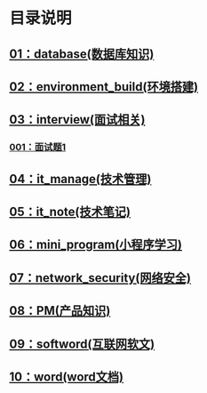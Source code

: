 # 目录说明
## [01：database(数据库知识)](https://github.com/liuyanliang2015/BertNote/tree/master/01%20database) <br>
## [02：environment_build(环境搭建)](https://github.com/liuyanliang2015/BertNote/tree/master/02%20environment_build) <br>
## [03：interview(面试相关)](https://github.com/liuyanliang2015/BertNote/tree/master/03%20interview) <br>
### [001：面试题1](https://github.com/liuyanliang2015/BertNote/tree/master/04%20it_manage) <br>
## [04：it_manage(技术管理)](https://github.com/liuyanliang2015/BertNote/tree/master/04%20it_manage) <br>
## [05：it_note(技术笔记)](https://github.com/liuyanliang2015/BertNote/tree/master/05%20it_note) <br>
## [06：mini_program(小程序学习)](https://github.com/liuyanliang2015/BertNote/tree/master/06%20mini_program) <br>
## [07：network_security(网络安全)](https://github.com/liuyanliang2015/BertNote/tree/master/07%20network_security) <br>
## [08：PM(产品知识)](https://github.com/liuyanliang2015/BertNote/tree/master/08%20PM) <br>
## [09：softword(互联网软文)](https://github.com/liuyanliang2015/BertNote/tree/master/09%20softword) <br>
## [10：word(word文档)](https://github.com/liuyanliang2015/BertNote/tree/master/10%20word) <br>




